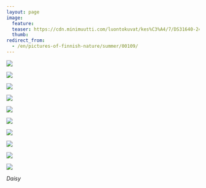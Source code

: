 ```yaml
---
layout: page
image:
  feature:
  teaser: https://cdn.minimuutti.com/luontokuvat/kes%C3%A4/7/DS31640-245px.jpg
  thumb:
redirect_from:
  - /en/pictures-of-finnish-nature/summer/00109/
---
```


![](https://cdn.minimuutti.com/luontokuvat/kes%C3%A4/7/DS31620-800px.jpg)

![](https://cdn.minimuutti.com/luontokuvat/kes%C3%A4/7/DS31619-800px.jpg)

![](https://cdn.minimuutti.com/luontokuvat/kes%C3%A4/7/DS31623-800px.jpg)

![](https://cdn.minimuutti.com/luontokuvat/kes%C3%A4/7/DS31624-800px.jpg)

![](https://cdn.minimuutti.com/luontokuvat/kes%C3%A4/7/DS31625-800px.jpg)

![](https://cdn.minimuutti.com/luontokuvat/kes%C3%A4/7/DS31640-800px.jpg)

![](https://cdn.minimuutti.com/luontokuvat/kes%C3%A4/7/DS31636-800px.jpg)

![](https://cdn.minimuutti.com/luontokuvat/kes%C3%A4/7/DS31637-800px.jpg)

![](https://cdn.minimuutti.com/luontokuvat/kes%C3%A4/7/DS31642-800px.jpg)

![](https://cdn.minimuutti.com/luontokuvat/kes%C3%A4/7/DS31641-800px.jpg)

*Daisy*
